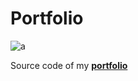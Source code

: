 # Portfolio
![a](http://afuh.surge.sh/images/portfolio.png)

Source code of my **[portfolio](http://axelfuhrmann.com)**
